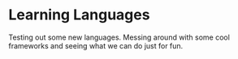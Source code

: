 # Learning Languages
Testing out some new languages.
Messing around with some cool frameworks and seeing what we can do just for fun.

